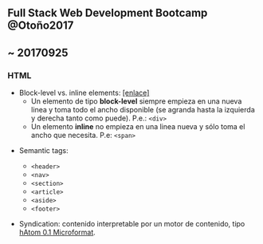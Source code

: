 ## Full Stack Web Development Bootcamp @Otoño2017

## ~ 20170925

### HTML
- Block-level vs. inline elements: [[enlace]][block-vs-inline]
    + Un elemento de tipo **block-level** siempre empieza en una nueva linea y toma todo el ancho disponible (se agranda hasta la izquierda y derecha tanto como puede). P.e.: ```<div>```
    + Un elemento **inline** no empieza en una linea nueva y sólo toma el ancho que necesita. P.e: ```<span>```

[block-vs-inline]: http://www.html5-tutorials.org/html-basics/block-inline-elements/

- Semantic tags:
    + ```<header>```
    + ```<nav>```
    + ```<section>```
    + ```<article>```
    + ```<aside>```
    + ```<footer>```

- Syndication: contenido interpretable por un motor de contenido, tipo [hAtom 0.1 Microformat](http://microformats.org/wiki/hatom).


